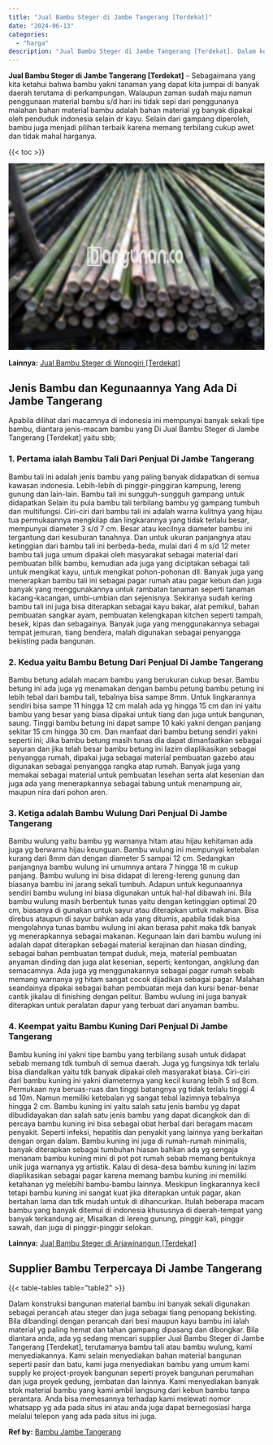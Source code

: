 ```yaml
---
title: "Jual Bambu Steger di Jambe Tangerang [Terdekat]"
date: "2024-06-13"
categories: 
  - "harga"
description: "Jual Bambu Steger di Jambe Tangerang [Terdekat]. Dalam konstruksi bangunan material bambu ini banyak sekali digunakan sebagai perancah atau steger dan juga s..."
---
```


**Jual Bambu Steger di Jambe Tangerang \[Terdekat\]** – Sebagaimana yang kita ketahui bahwa bambu yakni tanaman yang dapat kita jumpai di banyak daerah terutama di perkampungan. Walaupun zaman sudah maju namun penggunaan material bambu s/d hari ini tidak sepi dari penggunanya malahan bahan material bambu adalah bahan material yg banyak dipakai oleh penduduk indonesia selain dr kayu. Selain dari gampang diperoleh, bambu juga menjadi pilihan terbaik karena memang terbilang cukup awet dan tidak mahal harganya.

{{< toc >}}

![Jual Bambu Steger di Jambe Tangerang [Terdekat]](/images/jual-bambu-tali-24.png)

**Lainnya:** [Jual Bambu Steger di Wonogiri \[Terdekat\]](https://bambu.bangunan.co/jual-bambu-steger-di-wonogiri-terdekat/)

## Jenis Bambu dan Kegunaannya Yang Ada Di Jambe Tangerang

Apabila dilihat dari macamnya di indonesia ini mempunyai banyak sekali tipe bambu, diantara jenis-macam bambu yang Di Jual Bambu Steger di Jambe Tangerang \[Terdekat\] yaitu sbb;

### 1\. Pertama ialah Bambu Tali Dari Penjual Di Jambe Tangerang

Bambu tali ini adalah jenis bambu yang paling banyak didapatkan di semua kawasan indonesia. Lebih-lebih di pinggir-pinggiran kampung, lereng gunung dan lain-lain. Bambu tali ini sungguh-sungguh gampang untuk didapatkan Selain itu pula bambu tali terbilang bambu yg gampang tumbuh dan multifungsi. Ciri-ciri dari bambu tali ini adalah warna kulitnya yang hijau tua permukaannya mengkilap dan lingkarannya yang tidak terlalu besar, mempunyai diameter 3 s/d 7 cm. Besar atau kecilnya diameter bambu ini tergantung dari kesuburan tanahnya. Dan untuk ukuran panjangnya atau ketinggian dari bambu tali ini berbeda-beda, mulai dari 4 m s/d 12 meter bambu tali juga umum dipakai oleh masyarakat sebagai material dari pembuatan bilik bambu, kemudian ada juga yang diciptakan sebagai tali untuk mengikat kayu, untuk mengikat pohon-pohonan dll. Banyak juga yang menerapkan bambu tali ini sebagai pagar rumah atau pagar kebun dan juga banyak yang menggunakannya untuk rambatan tanaman seperti tanaman kacang-kacangan, umbi-umbian dan sejenisnya. Sekiranya sudah kering bambu tali ini juga bisa diterapkan sebagai kayu bakar, alat pemikul, bahan pembuatan sangkar ayam, pembuatan kelengkapan kitchen seperti tampah, besek, kipas dan sebagainya. Banyak juga yang menggunakannya sebagai tempat jemuran, tiang bendera, malah digunakan sebagai penyangga bekisting pada bangunan.

### 2\. Kedua yaitu Bambu Betung Dari Penjual Di Jambe Tangerang

Bambu betung adalah macam bambu yang berukuran cukup besar. Bambu betung ini ada juga yg menamakan dengan bambu petung bambu petung ini lebih tebal dari bambu tali, tebalnya bisa sampe 8mm. Untuk lingkarannya sendiri bisa sampe 11 hingga 12 cm malah ada yg hingga 15 cm dan ini yaitu bambu yang besar yang biasa dipakai untuk tiang dan juga untuk bangunan, saung. Tinggi bambu betung ini dapat sampe 10 kaki yakni dengan panjang sekitar 15 cm hingga 30 cm. Dan manfaat dari bambu betung sendiri yakni seperti ini; Jika bambu betung masih tunas dia dapat dimanfaatkan sebagai sayuran dan jika telah besar bambu betung ini lazim diaplikasikan sebagai penyangga rumah, dipakai juga sebagai material pembuatan gazebo atau digunakan sebagai penyangga rangka atap rumah. Banyak juga yang memakai sebagai material untuk pembuatan lesehan serta alat kesenian dan juga ada yang menerapkannya sebagai tabung untuk menampung air, maupun nira dari pohon aren.

### 3\. Ketiga adalah Bambu Wulung Dari Penjual Di Jambe Tangerang

Bambu wulung yaitu bambu yg warnanya hitam atau hijau kehitaman ada juga yg berwarna hijau keunguan. Bambu wulung ini mempunyai ketebalan kurang dari 8mm dan dengan diameter 5 sampai 12 cm. Sedangkan panjangnya bambu wulung ini umumnya antara 7 hingga 18 m cukup panjang. Bambu wulung ini bisa didapat di lereng-lereng gunung dan biasanya bambu ini jarang sekali tumbuh. Adapun untuk kegunaannya sendiri bambu wulung ini biasa digunakan untuk hal-hal dibawah ini. Bila bambu wulung masih berbentuk tunas yaitu dengan ketinggian optimal 20 cm, biasanya di gunakan untuk sayur atau diterapkan untuk makanan. Bisa direbus ataupun di sayur bahkan ada yang ditumis, apabila tidak bisa mengolahnya tunas bambu wulung ini akan berasa pahit maka tdk banyak yg menerapkannya sebagai makanan. Kegunaan lain dari bambu wulung ini adalah dapat diterapkan sebagai material kerajinan dan hiasan dinding, sebagai bahan pembuatan tempat duduk, meja, material pembuatan anyaman dinding dan juga alat kesenian, seperti; kentongan, angklung dan semacamnya. Ada juga yg menggunakannya sebagai pagar rumah sebab memang warnanya yg hitam sangat cocok dijadikan sebagai pagar. Malahan seandainya dipakai sebagai bahan pembuatan meja dan kursi benar-benar cantik jikalau di finishing dengan pelitur. Bambu wulung ini juga banyak diterapkan untuk peralatan dapur yang terbuat dari anyaman bambu.

### 4\. Keempat yaitu Bambu Kuning Dari Penjual Di Jambe Tangerang

Bambu kuning ini yakni tipe bambu yang terbilang susah untuk didapat sebab memang tdk tumbuh di semua daerah. Juga yg fungsinya tdk terlalu bisa diandalkan yaitu tdk banyak dipakai oleh masyarakat biasa. Ciri-ciri dari bambu kuning ini yakni diameternya yang kecil kurang lebih 5 sd 8cm. Permukaan nya beruas-ruas dan tinggi batangnya yg tidak terlalu tinggi 4 sd 10m. Namun memiliki ketebalan yg sangat tebal lazimnya tebalnya hingga 2 cm. Bambu kuning ini yaitu salah satu jenis bambu yg dapat dibudidayakan dan salah satu jenis bambu yang dapat dicangkok dan di percaya bambu kuning ini bisa sebagai obat herbal dari beragam macam penyakit. Seperti infeksi, hepatitis dan penyakit yang lainnya yang berkaitan dengan organ dalam. Bambu kuning ini juga di rumah-rumah minimalis, banyak diterapkan sebagai tumbuhan hiasan bahkan ada yg sengaja menanam bambu kuning mini di pot pot rumah sebab memang bentuknya unik juga warnanya yg artistik. Kalau di desa-desa bambu kuning ini lazim diaplikasikan sebagai pagar karena memang bambu kuning ini memiliki ketahanan yg melebihi bambu-bambu lainnya. Meskipun lingkarannya kecil tetapi bambu kuning ini sangat kuat jika diterapkan untuk pagar, akan bertahan lama dan tdk mudah untuk di dihancurkan. Itulah beberapa macam bambu yang banyak ditemui di indonesia khususnya di daerah-tempat yang banyak terkandung air, Misalkan di lereng gunung, pinggir kali, pinggir sawah, dan juga di pinggir-pinggir selokan.

**Lainnya:** [Jual Bambu Steger di Arjawinangun \[Terdekat\]](https://bambu.bangunan.co/jual-bambu-steger-di-arjawinangun-terdekat/)

## Supplier Bambu Terpercaya Di Jambe Tangerang

{{< table-tables table="table2" >}}

Dalam konstruksi bangunan material bambu ini banyak sekali digunakan sebagai perancah atau steger dan juga sebagai tiang penopang bekisting. Bila dibandingi dengan perancah dari besi maupun kayu bambu ini ialah material yg paling hemat dan tahan gampang dipasang dan dibongkar. Bila diantara anda, ada yg sedang mencari supplier Jual Bambu Steger di Jambe Tangerang \[Terdekat\], terutamanya bambu tali atau bambu wulung, kami menyediakannya. Kami selain menyediakan bahan material bangunan seperti pasir dan batu, kami juga menyediakan bambu yang umum kami supply ke project-proyek bangunan seperti proyek bangunan perumahan dan juga proyek gedung, jembatan dan lainnya. Kami menyediakan banyak stok material bambu yang kami ambil langsung dari kebun bambu tanpa perantara. Anda bisa memesannya terhadap kami melewati nomor whatsapp yg ada pada situs ini atau anda juga dapat bernegosiasi harga melalui telepon yang ada pada situs ini juga.

**Ref by:** [Bambu Jambe Tangerang](https://id.wikipedia.org/wiki/Bambu)
